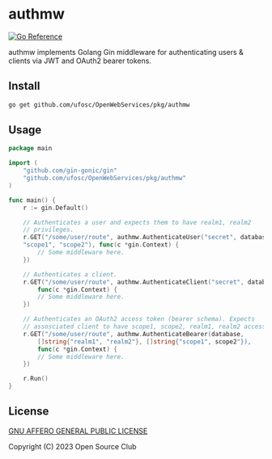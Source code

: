 # authmw
[![Go Reference](https://pkg.go.dev/badge/github.com/ufosc/OpenWebServices/pkg/authmw.svg)](https://pkg.go.dev/github.com/ufosc/OpenWebServices/pkg/authmw)

authmw implements Golang Gin middleware for authenticating users & clients via JWT and OAuth2 bearer tokens.

## Install
```bash
go get github.com/ufosc/OpenWebServices/pkg/authmw
```

## Usage

```go
package main

import (
	"github.com/gin-gonic/gin"
	"github.com/ufosc/OpenWebServices/pkg/authmw"
)

func main() {
	r := gin.Default()

	// Authenticates a user and expects them to have realm1, realm2
	// privileges.
	r.GET("/some/user/route", authmw.AuthenticateUser("secret", database,
	"scope1", "scope2"), func(c *gin.Context) {
		// Some middleware here.
	})

	// Authenticates a client.
	r.GET("/some/user/route", authmw.AuthenticateClient("secret", database),
		func(c *gin.Context) {
		// Some middleware here.
	})

	// Authenticates an OAuth2 access token (bearer schema). Expects
	// assosciated client to have scope1, scope2, realm1, realm2 access.
	r.GET("/some/user/route", authmw.AuthenticateBearer(database,
		[]string{"realm1", "realm2"}, []string{"scope1", scope2"}),
		func(c *gin.Context) {
		// Some middleware here.
	})

	r.Run()
}
```

## License

[GNU AFFERO GENERAL PUBLIC LICENSE](https://github.com/ufosc/OpenWebServices/blob/main/pkg/authmw/LICENSE)

Copyright (C) 2023 Open Source Club
